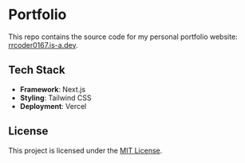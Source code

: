 # Portfolio

This repo contains the source code for my personal portfolio website: [rrcoder0167.is-a.dev](https://rrcoder0167.is-a.dev/).

## Tech Stack

* **Framework**: Next.js
* **Styling**: Tailwind CSS
* **Deployment**: Vercel

## License

This project is licensed under the [MIT License](LICENSE).
